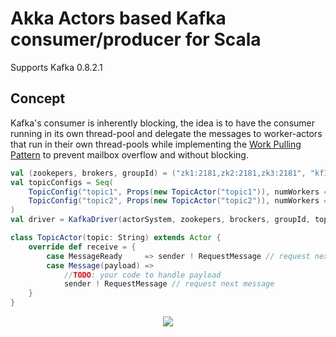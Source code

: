 Akka Actors based Kafka consumer/producer for Scala
===

Supports Kafka 0.8.2.1

Concept
----
Kafka's consumer is inherently blocking, the idea is to have the consumer running in its own thread-pool
and delegate the messages to worker-actors that run in their own thread-pools while implementing the
[Work Pulling Pattern](http://doc.akka.io/docs/akka/snapshot/scala/howto.html) to prevent mailbox overflow
and without blocking.

```scala
val (zookepers, brokers, groupId) = ("zk1:2181,zk2:2181,zk3:2181", "kf1:9092,kf2:9092,kf3:9092", "test-group")
val topicConfigs = Seq(
    TopicConfig("topic1", Props(new TopicActor("topic1")), numWorkers = 10),
    TopicConfig("topic2", Props(new TopicActor("topic2")), numWorkers = 50)
)
val driver = KafkaDriver(actorSystem, zookepers, brockers, groupId, topicConfigs)

class TopicActor(topic: String) extends Actor {
    override def receive = {
        case MessageReady     => sender ! RequestMessage // request next message
        case Message(payload) =>
            //TODO: your code to handle payload
            sender ! RequestMessage // request next message
    }
}
```



<p align="center">
    <a href="https://play.google.com/store/apps/details?id=com.roundup&referrer=utm_source%3Dkafka-on-actors">
        <img src="http://static.roundupapp.co/RoundupLogoGooglePlayBadge.png">
    </a>
</p>
